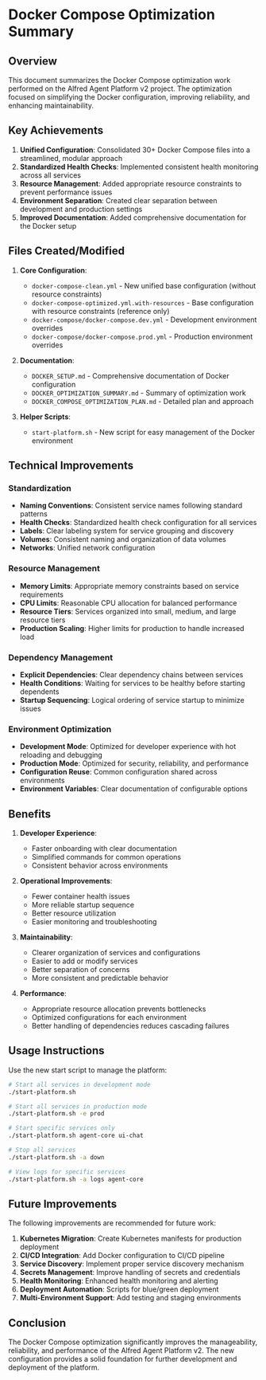 # Docker Compose Optimization Summary

## Overview

This document summarizes the Docker Compose optimization work performed on the Alfred Agent Platform v2 project. The optimization focused on simplifying the Docker configuration, improving reliability, and enhancing maintainability.

## Key Achievements

1. **Unified Configuration**: Consolidated 30+ Docker Compose files into a streamlined, modular approach
2. **Standardized Health Checks**: Implemented consistent health monitoring across all services
3. **Resource Management**: Added appropriate resource constraints to prevent performance issues
4. **Environment Separation**: Created clear separation between development and production settings
5. **Improved Documentation**: Added comprehensive documentation for the Docker setup

## Files Created/Modified

1. **Core Configuration**:
   - `docker-compose-clean.yml` - New unified base configuration (without resource constraints)
   - `docker-compose-optimized.yml.with-resources` - Base configuration with resource constraints (reference only)
   - `docker-compose/docker-compose.dev.yml` - Development environment overrides
   - `docker-compose/docker-compose.prod.yml` - Production environment overrides

2. **Documentation**:
   - `DOCKER_SETUP.md` - Comprehensive documentation of Docker configuration
   - `DOCKER_OPTIMIZATION_SUMMARY.md` - Summary of optimization work
   - `DOCKER_COMPOSE_OPTIMIZATION_PLAN.md` - Detailed plan and approach

3. **Helper Scripts**:
   - `start-platform.sh` - New script for easy management of the Docker environment

## Technical Improvements

### Standardization

- **Naming Conventions**: Consistent service names following standard patterns
- **Health Checks**: Standardized health check configuration for all services
- **Labels**: Clear labeling system for service grouping and discovery
- **Volumes**: Consistent naming and organization of data volumes
- **Networks**: Unified network configuration

### Resource Management

- **Memory Limits**: Appropriate memory constraints based on service requirements
- **CPU Limits**: Reasonable CPU allocation for balanced performance
- **Resource Tiers**: Services organized into small, medium, and large resource tiers
- **Production Scaling**: Higher limits for production to handle increased load

### Dependency Management

- **Explicit Dependencies**: Clear dependency chains between services
- **Health Conditions**: Waiting for services to be healthy before starting dependents
- **Startup Sequencing**: Logical ordering of service startup to minimize issues

### Environment Optimization

- **Development Mode**: Optimized for developer experience with hot reloading and debugging
- **Production Mode**: Optimized for security, reliability, and performance
- **Configuration Reuse**: Common configuration shared across environments
- **Environment Variables**: Clear documentation of configurable options

## Benefits

1. **Developer Experience**:
   - Faster onboarding with clear documentation
   - Simplified commands for common operations
   - Consistent behavior across environments

2. **Operational Improvements**:
   - Fewer container health issues
   - More reliable startup sequence
   - Better resource utilization
   - Easier monitoring and troubleshooting

3. **Maintainability**:
   - Clearer organization of services and configurations
   - Easier to add or modify services
   - Better separation of concerns
   - More consistent and predictable behavior

4. **Performance**:
   - Appropriate resource allocation prevents bottlenecks
   - Optimized configurations for each environment
   - Better handling of dependencies reduces cascading failures

## Usage Instructions

Use the new start script to manage the platform:

```bash
# Start all services in development mode
./start-platform.sh

# Start all services in production mode
./start-platform.sh -e prod

# Start specific services only
./start-platform.sh agent-core ui-chat

# Stop all services
./start-platform.sh -a down

# View logs for specific services
./start-platform.sh -a logs agent-core
```

## Future Improvements

The following improvements are recommended for future work:

1. **Kubernetes Migration**: Create Kubernetes manifests for production deployment
2. **CI/CD Integration**: Add Docker configuration to CI/CD pipeline
3. **Service Discovery**: Implement proper service discovery mechanism
4. **Secrets Management**: Improve handling of secrets and credentials
5. **Health Monitoring**: Enhanced health monitoring and alerting
6. **Deployment Automation**: Scripts for blue/green deployment
7. **Multi-Environment Support**: Add testing and staging environments

## Conclusion

The Docker Compose optimization significantly improves the manageability, reliability, and performance of the Alfred Agent Platform v2. The new configuration provides a solid foundation for further development and deployment of the platform.
